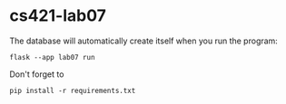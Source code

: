 # cs421-lab07

The database will automatically create itself when you run the program:

```
flask --app lab07 run
```

Don't forget to

```
pip install -r requirements.txt
```
